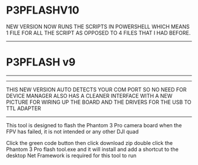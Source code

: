 # P3PFLASHV10

NEW VERSION NOW RUNS THE SCRIPTS IN POWERSHELL WHICH MEANS 1 FILE FOR ALL THE SCRIPT AS 
OPPOSED TO 4 FILES THAT I HAD BEFORE.
***********************************************************************************************



# P3PFLASH v9
************************************************************************************************
************************************************************************************************
THIS NEW VERSION  AUTO DETECTS YOUR COM PORT SO NO NEED FOR DEVICE MANAGER 
ALSO HAS A CLEANER INTERFACE WITH A NEW PICTURE FOR WIRING UP THE BOARD AND 
THE DRIVERS FOR THE USB TO TTL ADAPTER
*************************************************************************************************

This tool is designed to flash the Phantom 3 Pro camera board
when the FPV has failed, it is not intended or any other DJI quad

Click the green code button then click download zip double click the Phantom 3 Pro flash tool.exe 
and it will install and add a shortcut to the desktop
Net Framework is required for this tool to run
